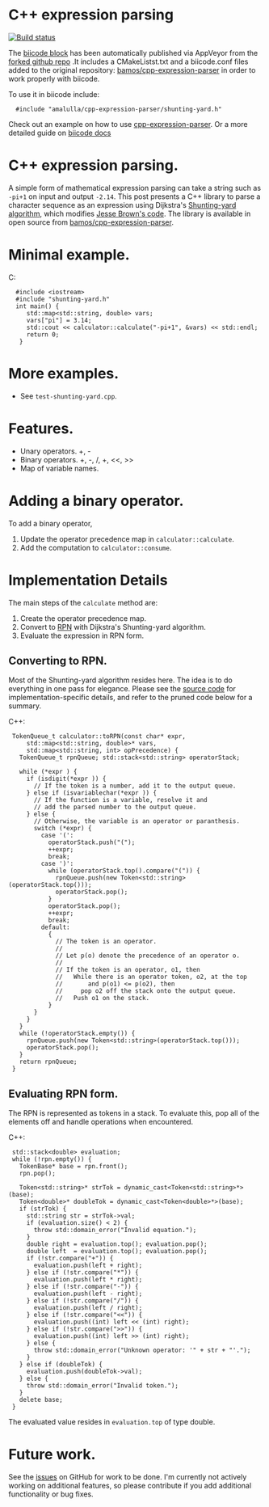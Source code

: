 # C++ expression parsing
[![Build status](https://ci.appveyor.com/api/projects/status/rx9nqxur2goe1ny9/branch/master?svg=true)](https://ci.appveyor.com/project/MariadeAnton/cpp-expression-parser/branch/master)

The [biicode block](http://www.biicode.com/amalulla/amalulla/cpp-expression-parser/master) has been automatically published via AppVeyor from the [forked github repo](https://github.com/bamos/cpp-expression-parser) .It includes a CMakeListst.txt and a biicode.conf files added to the original repository: [bamos/cpp-expression-parser](https://github.com/bamos/cpp-expression-parser) in order to work properly with biicode.

To use it in biicode include:

      #include "amalulla/cpp-expression-parser/shunting-yard.h"

Check out an example on how to use [cpp-expression-parser](http://www.biicode.com/examples/examples/expression_parser/master). Or a more detailed guide on [biicode docs](http://docs.biicode.com/c++/examples/expression-parser.html)

# C++ expression parsing.
A simple form of mathematical expression parsing can take a string such
as `-pi+1` on input and output `-2.14`.
This post presents a C++ library to parse a character sequence
as an expression using Dijkstra's
[Shunting-yard algorithm](http://en.wikipedia.org/wiki/Shunting-yard_algorithm),
which modifies
[Jesse Brown's code](http://www.daniweb.com/software-development/cpp/code/427500/calculator-using-shunting-yard-algorithm).
The library is available in open source from
[bamos/cpp-expression-parser](https://github.com/bamos/cpp-expression-parser).

# Minimal example.

C:

      #include <iostream>
      #include "shunting-yard.h"
      int main() {
         std::map<std::string, double> vars;
         vars["pi"] = 3.14;
         std::cout << calculator::calculate("-pi+1", &vars) << std::endl;
         return 0;
       }


# More examples.
 + See `test-shunting-yard.cpp`.

# Features.
 + Unary operators. +, -
 + Binary operators. +, -, /, +, <<, >>
 + Map of variable names.

# Adding a binary operator.
To add a binary operator,

 1. Update the operator precedence map in `calculator::calculate`.
 2. Add the computation to `calculator::consume`.

# Implementation Details
The main steps of the `calculate` method are:

 1. Create the operator precedence map.
 2. Convert to [RPN](http://en.wikipedia.org/wiki/Reverse_Polish_notation)
    with Dijkstra's Shunting-yard algorithm.
 3. Evaluate the expression in RPN form.

## Converting to RPN.
Most of the Shunting-yard algorithm resides here.
The idea is to do everything in one pass for elegance.
Please see the
[source code](https://github.com/bamos/cpp-expression-parser/blob/master/shunting-yard.cpp)
for implementation-specific details,
and refer to the pruned code below for a summary.

C++:

     TokenQueue_t calculator::toRPN(const char* expr,
         std::map<std::string, double>* vars,
         std::map<std::string, int> opPrecedence) {
       TokenQueue_t rpnQueue; std::stack<std::string> operatorStack;
     
       while (*expr ) {
         if (isdigit(*expr )) {
           // If the token is a number, add it to the output queue.
         } else if (isvariablechar(*expr )) {
           // If the function is a variable, resolve it and
           // add the parsed number to the output queue.
         } else {
           // Otherwise, the variable is an operator or paranthesis.
           switch (*expr) {
             case '(':
               operatorStack.push("(");
               ++expr;
               break;
             case ')':
               while (operatorStack.top().compare("(")) {
                 rpnQueue.push(new Token<std::string>(operatorStack.top()));
                 operatorStack.pop();
               }
               operatorStack.pop();
               ++expr;
               break;
             default:
               {
                 // The token is an operator.
                 //
                 // Let p(o) denote the precedence of an operator o.
                 //
                 // If the token is an operator, o1, then
                 //   While there is an operator token, o2, at the top
                 //       and p(o1) <= p(o2), then
                 //     pop o2 off the stack onto the output queue.
                 //   Push o1 on the stack.
               }
           }
         }
       }
       while (!operatorStack.empty()) {
         rpnQueue.push(new Token<std::string>(operatorStack.top()));
         operatorStack.pop();
       }
       return rpnQueue;
     }


## Evaluating RPN form.
The RPN is represented as tokens in a stack.
To evaluate this, pop all of the elements off and handle
operations when encountered.


C++:

     std::stack<double> evaluation;
     while (!rpn.empty()) {
       TokenBase* base = rpn.front();
       rpn.pop();
     
       Token<std::string>* strTok = dynamic_cast<Token<std::string>*>(base);
       Token<double>* doubleTok = dynamic_cast<Token<double>*>(base);
       if (strTok) {
         std::string str = strTok->val;
         if (evaluation.size() < 2) {
           throw std::domain_error("Invalid equation.");
         }
         double right = evaluation.top(); evaluation.pop();
         double left  = evaluation.top(); evaluation.pop();
         if (!str.compare("+")) {
           evaluation.push(left + right);
         } else if (!str.compare("*")) {
           evaluation.push(left * right);
         } else if (!str.compare("-")) {
           evaluation.push(left - right);
         } else if (!str.compare("/")) {
           evaluation.push(left / right);
         } else if (!str.compare("<<")) {
           evaluation.push((int) left << (int) right);
         } else if (!str.compare(">>")) {
           evaluation.push((int) left >> (int) right);
         } else {
           throw std::domain_error("Unknown operator: '" + str + "'.");
         }
       } else if (doubleTok) {
         evaluation.push(doubleTok->val);
       } else {
         throw std::domain_error("Invalid token.");
       }
       delete base;
     }

The evaluated value resides in `evaluation.top` of type double.

# Future work.
See the [issues](https://github.com/bamos/cpp-expression-parser/issues)
on GitHub for work to be done.
I'm currently not actively working on additional features,
so please contribute if you add additional functionality or bug fixes.
